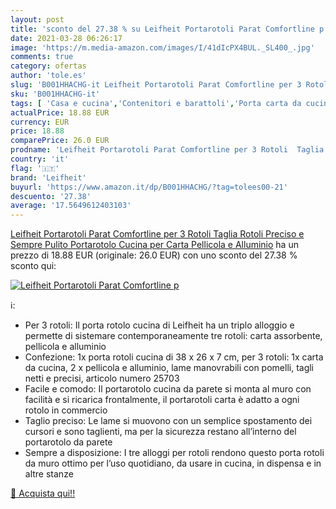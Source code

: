 ```yaml
---
layout: post
title: 'sconto del 27.38 % su Leifheit Portarotoli Parat Comfortline p  '
date: 2021-03-28 06:26:17
image: 'https://m.media-amazon.com/images/I/41dIcPX4BUL._SL400_.jpg'
comments: true
category: ofertas
author: 'tole.es'
slug: 'B001HHACHG-it Leifheit Portarotoli Parat Comfortline per 3 Rotoli Taglia...'
sku: 'B001HHACHG-it'
tags: [ 'Casa e cucina','Contenitori e barattoli','Porta carta da cucina','Portaoggetti e supporti','leifheit', ]
actualPrice: 18.88 EUR
currency: EUR
price: 18.88
comparePrice: 26.0 EUR
prodname: 'Leifheit Portarotoli Parat Comfortline per 3 Rotoli  Taglia Rotoli Preciso e Sempre Pulito  Portarotolo Cucina per Carta  Pellicola e Alluminio'
country: 'it'
flag: '🇮🇹'
brand: 'Leifheit'
buyurl: 'https://www.amazon.it/dp/B001HHACHG/?tag=tolees00-21'
descuento: '27.38'
average: '17.5649612403103'
---
```


[Leifheit Portarotoli Parat Comfortline per 3 Rotoli  Taglia Rotoli Preciso e Sempre Pulito  Portarotolo Cucina per Carta  Pellicola e Alluminio](https://www.amazon.it/dp/B001HHACHG/?tag=tolees00-21) ha un prezzo di 18.88 EUR (originale: 26.0 EUR) con uno sconto del 27.38 % sconto qui:

[![Leifheit Portarotoli Parat Comfortline p](https://m.media-amazon.com/images/I/41dIcPX4BUL._SL400_.jpg)](https://www.amazon.it/dp/B001HHACHG/?tag=tolees00-21)

ℹ️:

- Per 3 rotoli: Il porta rotolo cucina di Leifheit ha un triplo alloggio e permette di sistemare contemporaneamente tre rotoli: carta assorbente, pellicola e alluminio
- Confezione: 1x porta rotoli cucina di 38 x 26 x 7 cm, per 3 rotoli: 1x carta da cucina, 2 x pellicola e alluminio, lame manovrabili con pomelli, tagli netti e precisi, articolo numero 25703
- Facile e comodo: Il portarotolo cucina da parete si monta al muro con facilità e si ricarica frontalmente, il portarotoli carta è adatto a ogni rotolo in commercio
- Taglio preciso: Le lame si muovono con un semplice spostamento dei cursori e sono taglienti, ma per la sicurezza restano all’interno del portarotolo da parete
- Sempre a disposizione: I tre alloggi per rotoli rendono questo porta rotoli da muro ottimo per l’uso quotidiano, da usare in cucina, in dispensa e in altre stanze

[🛒 Acquista qui!!](https://www.amazon.it/dp/B001HHACHG/?tag=tolees00-21)
